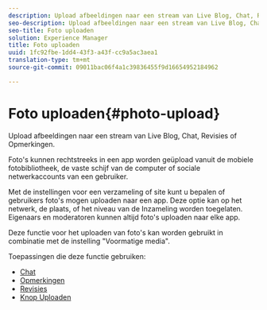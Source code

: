 ```yaml
---
description: Upload afbeeldingen naar een stream van Live Blog, Chat, Revisies of Opmerkingen.
seo-description: Upload afbeeldingen naar een stream van Live Blog, Chat, Revisies of Opmerkingen.
seo-title: Foto uploaden
solution: Experience Manager
title: Foto uploaden
uuid: 1fc92fbe-1dd4-43f3-a43f-cc9a5ac3aea1
translation-type: tm+mt
source-git-commit: 09011bac06f4a1c39836455f9d16654952184962

---
```



# Foto uploaden{#photo-upload}

Upload afbeeldingen naar een stream van Live Blog, Chat, Revisies of Opmerkingen.

Foto&#39;s kunnen rechtstreeks in een app worden geüpload vanuit de mobiele fotobibliotheek, de vaste schijf van de computer of sociale netwerkaccounts van een gebruiker.

Met de instellingen voor een verzameling of site kunt u bepalen of gebruikers foto&#39;s mogen uploaden naar een app. Deze optie kan op het netwerk, de plaats, of het niveau van de Inzameling worden toegelaten. Eigenaars en moderatoren kunnen altijd foto&#39;s uploaden naar elke app.

Deze functie voor het uploaden van foto&#39;s kan worden gebruikt in combinatie met de instelling &quot;Voormatige media&quot;.

Toepassingen die deze functie gebruiken:

* [Chat](/help/using/c-about-apps/c-chat-app/c-chat-app.md#c_chat_app)
* [Opmerkingen](/help/using/c-about-apps/c-comments/c-comments.md)
* [Revisies](/help/using/c-about-apps/c-reviews-app/c-reviews-app.md#c_reviews_app)
* [Knop Uploaden](/help/using/c-about-apps/c-upload-button-app/c-upload-button-app.md#c_upload_button_app)

